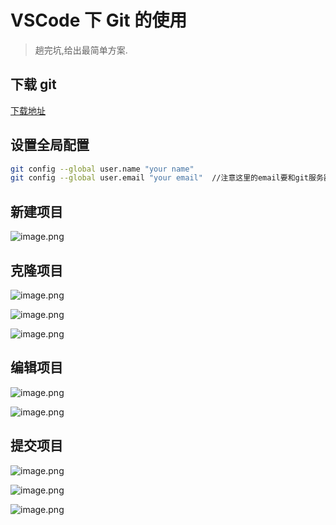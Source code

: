 # VSCode 下 Git 的使用

> 趟完坑,给出最简单方案.

## 下载 git

[下载地址](https://link.jianshu.com/?t=https://git-scm.com/download/win "https://link.jianshu.com/?t=https://git-scm.com/download/win")

## 设置全局配置

```sh
git config --global user.name "your name"
git config --global user.email "your email"  //注意这里的email要和git服务器账户的email保持一致
```

## 新建项目

![image.png](https://upload-images.jianshu.io/upload_images/3947109-80d26fc8f1ab5686.png?imageMogr2/auto-orient/strip%7CimageView2/2/w/1240)

## 克隆项目

![image.png](https://upload-images.jianshu.io/upload_images/3947109-b1993df3f8696389.png?imageMogr2/auto-orient/strip%7CimageView2/2/w/1240)

![image.png](https://upload-images.jianshu.io/upload_images/3947109-5b5a6f417c2eeb47.png?imageMogr2/auto-orient/strip%7CimageView2/2/w/1240)

![image.png](https://upload-images.jianshu.io/upload_images/3947109-9c069c5a078424b3.png?imageMogr2/auto-orient/strip%7CimageView2/2/w/1240)

## 编辑项目

![image.png](https://upload-images.jianshu.io/upload_images/3947109-ed2ccc9e478c1e54.png?imageMogr2/auto-orient/strip%7CimageView2/2/w/1240)

![image.png](https://upload-images.jianshu.io/upload_images/3947109-a4272015adbb5ece.png?imageMogr2/auto-orient/strip%7CimageView2/2/w/1240)

## 提交项目

![image.png](https://upload-images.jianshu.io/upload_images/3947109-c55d61f1052535bf.png?imageMogr2/auto-orient/strip%7CimageView2/2/w/1240)

![image.png](https://upload-images.jianshu.io/upload_images/3947109-9d610389131fa203.png?imageMogr2/auto-orient/strip%7CimageView2/2/w/1240)

![image.png](https://upload-images.jianshu.io/upload_images/3947109-dcbe3a362f713af5.png?imageMogr2/auto-orient/strip%7CimageView2/2/w/1240)
